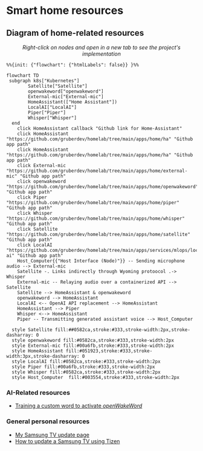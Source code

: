 # Smart home resources

## Diagram of home-related resources

<center>

*Right-click on nodes and open in a new tab to see the project's implementation*

</center>

```mermaid
%%{init: {"flowchart": {"htmlLabels": false}} }%%

flowchart TD
 subgraph k8s["Kubernetes"]
        Satellite["Satellite"]
        openwakeword["openwakeword"]
        External-mic["External-mic"]
        HomeAssistant(["Home Assistant"])
        LocalAI["LocalAI"]
        Piper["Piper"]
        Whisper["Whisper"]
  end
    click HomeAssistant callback "Github link for Home-Assistant"
    click HomeAssistant "https://github.com/gruberdev/homelab/tree/main/apps/home/ha" "Github app path"
    click HomeAssistant "https://github.com/gruberdev/homelab/tree/main/apps/home/ha" "Github app path"
    click External-mic "https://github.com/gruberdev/homelab/tree/main/apps/home/external-mic" "Github app path"
    click openwakeword "https://github.com/gruberdev/homelab/tree/main/apps/home/openwakeword" "Github app path"
    click Piper "https://github.com/gruberdev/homelab/tree/main/apps/home/piper" "Github app path"
    click Whisper "https://github.com/gruberdev/homelab/tree/main/apps/home/whisper" "Github app path"
    click Satellite "https://github.com/gruberdev/homelab/tree/main/apps/home/satellite" "Github app path"
    click LocalAI "https://github.com/gruberdev/homelab/tree/main/apps/services/mlops/local-ai" "Github app path"
    Host_Computer{{"Host Interface (Node)"}} -- Sending microphone audio --> External-mic
    Satellite -. Links indirectly through Wyoming protoocol .-> Whisper
    External-mic -- Relaying audio over a containerized API --> Satellite
    Satellite --> HomeAssistant & openwakeword
    openwakeword --> HomeAssistant
    LocalAI <-- OpenAI API replacement --> HomeAssistant
    HomeAssistant --> Piper
    Whisper <--> HomeAssistant
    Piper -- Transmitting generated assistant voice --> Host_Computer

  style Satellite fill:##0582ca,stroke:#333,stroke-width:2px,stroke-dasharray: 0
  style openwakeword fill:#0582ca,stroke:#333,stroke-width:2px
  style External-mic fill:#00a6fb,stroke:#333,stroke-width:2px
  style HomeAssistant fill:#051923,stroke:#333,stroke-width:3px,stroke-dasharray: 0
  style LocalAI fill:#0582ca,stroke:#333,stroke-width:2px
  style Piper fill:#00a6fb,stroke:#333,stroke-width:2px
  style Whisper fill:#0582ca,stroke:#333,stroke-width:2px
  style Host_Computer  fill:#003554,stroke:#333,stroke-width:2px
```



### AI-Related resources

- [Training a custom word to activate *openWakeWord*][oww-train-uri]

### General personal resources

- [My Samsung TV update page][samsung-update-tv]
- [How to update a Samsung TV using Tizen][tizen-page-samsung]


[tizen-page-samsung]: https://www.samsung.com/us/support/answer/ANS00062224/
[samsung-update-tv]: https://www.samsung.com/br/support/model/UN50AU8000GXZD/#tips
[oww-train-uri]: https://colab.research.google.com/drive/1q1oe2zOyZp7UsB3jJiQ1IFn8z5YfjwEb?usp=sharing#scrollTo=1cbqBebHXjFD
